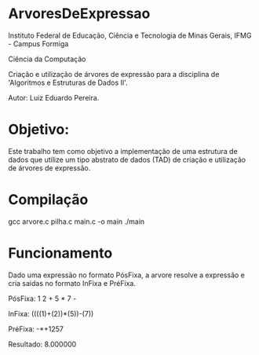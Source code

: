 # ArvoresDeExpressao

Instituto Federal de Educação, Ciência e Tecnologia de Minas Gerais, IFMG - Campus Formiga

Ciência da Computação

Criação e utilização de árvores de expressão para a disciplina de 'Algoritmos e Estruturas de Dados II'.

Autor: Luiz Eduardo Pereira.

# Objetivo:

Este trabalho tem como objetivo a implementação de uma estrutura de dados que utilize um tipo abstrato de dados (TAD) de criação e utilização de árvores de expressão.

# Compilação 

gcc arvore.c pilha.c main.c -o main
./main

# Funcionamento

Dado uma expressão no formato PósFixa, a arvore resolve a expressão e cria saidas no formato InFixa e PréFixa.

PósFixa: 1 2 + 5 * 7 -

InFixa: ((((1)+(2))*(5))-(7))

PréFixa: -*+1257

Resultado: 8.000000               
